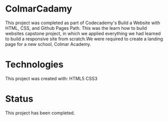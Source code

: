 # ColmarCadamy
This project was completed as part of Codecademy's Build a Website with HTML, CSS, and Github Pages Path. This was the learn how to build websites capstone project, in which we applied everything we had learned to build a responsive site from scratch.We were required to create a landing page for a new school, Colmar Academy.

# Technologies
This project was created with:
HTML5
CSS3

# Status
This project has been completed.
